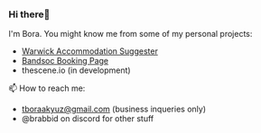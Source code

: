 ### Hi there👋
I'm Bora. You might know me from some of my personal projects:
  - [Warwick Accommodation Suggester](https://accomsuggester.netlify.app/)
  - [Bandsoc Booking Page](https://booking.warwickbandsoc.co.uk/)
  - thescene.io (in development)

📫 How to reach me:
  - tboraakyuz@gmail.com (business inqueries only)
  - @brabbid on discord for other stuff
<!--
**bora-7/bora-7** is a ✨ _special_ ✨ repository because its `README.md` (this file) appears on your GitHub profile.

Here are some ideas to get you started:

- 🔭 I’m currently working on ...
- 🌱 I’m currently learning ...
- 👯 I’m looking to collaborate on ...
- 🤔 I’m looking for help with ...
- 💬 Ask me about ...
- 😄 Pronouns: ...
- ⚡ Fun fact: ...
-->
